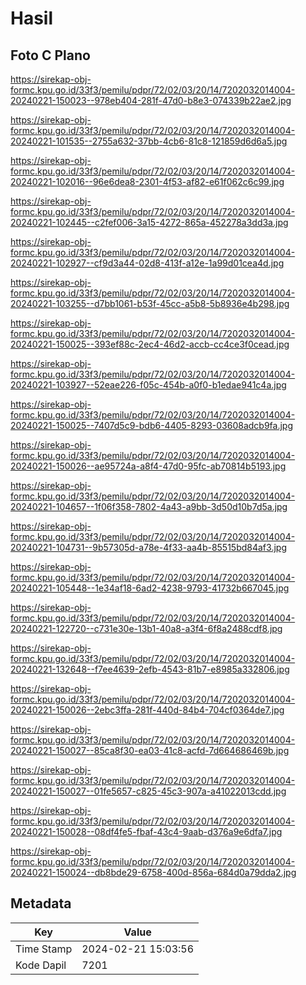 # Hasil

## Foto C Plano

https://sirekap-obj-formc.kpu.go.id/33f3/pemilu/pdpr/72/02/03/20/14/7202032014004-20240221-150023--978eb404-281f-47d0-b8e3-074339b22ae2.jpg

https://sirekap-obj-formc.kpu.go.id/33f3/pemilu/pdpr/72/02/03/20/14/7202032014004-20240221-101535--2755a632-37bb-4cb6-81c8-121859d6d6a5.jpg

https://sirekap-obj-formc.kpu.go.id/33f3/pemilu/pdpr/72/02/03/20/14/7202032014004-20240221-102016--96e6dea8-2301-4f53-af82-e61f062c6c99.jpg

https://sirekap-obj-formc.kpu.go.id/33f3/pemilu/pdpr/72/02/03/20/14/7202032014004-20240221-102445--c2fef006-3a15-4272-865a-452278a3dd3a.jpg

https://sirekap-obj-formc.kpu.go.id/33f3/pemilu/pdpr/72/02/03/20/14/7202032014004-20240221-102927--cf9d3a44-02d8-413f-a12e-1a99d01cea4d.jpg

https://sirekap-obj-formc.kpu.go.id/33f3/pemilu/pdpr/72/02/03/20/14/7202032014004-20240221-103255--d7bb1061-b53f-45cc-a5b8-5b8936e4b298.jpg

https://sirekap-obj-formc.kpu.go.id/33f3/pemilu/pdpr/72/02/03/20/14/7202032014004-20240221-150025--393ef88c-2ec4-46d2-accb-cc4ce3f0cead.jpg

https://sirekap-obj-formc.kpu.go.id/33f3/pemilu/pdpr/72/02/03/20/14/7202032014004-20240221-103927--52eae226-f05c-454b-a0f0-b1edae941c4a.jpg

https://sirekap-obj-formc.kpu.go.id/33f3/pemilu/pdpr/72/02/03/20/14/7202032014004-20240221-150025--7407d5c9-bdb6-4405-8293-03608adcb9fa.jpg

https://sirekap-obj-formc.kpu.go.id/33f3/pemilu/pdpr/72/02/03/20/14/7202032014004-20240221-150026--ae95724a-a8f4-47d0-95fc-ab70814b5193.jpg

https://sirekap-obj-formc.kpu.go.id/33f3/pemilu/pdpr/72/02/03/20/14/7202032014004-20240221-104657--1f06f358-7802-4a43-a9bb-3d50d10b7d5a.jpg

https://sirekap-obj-formc.kpu.go.id/33f3/pemilu/pdpr/72/02/03/20/14/7202032014004-20240221-104731--9b57305d-a78e-4f33-aa4b-85515bd84af3.jpg

https://sirekap-obj-formc.kpu.go.id/33f3/pemilu/pdpr/72/02/03/20/14/7202032014004-20240221-105448--1e34af18-6ad2-4238-9793-41732b667045.jpg

https://sirekap-obj-formc.kpu.go.id/33f3/pemilu/pdpr/72/02/03/20/14/7202032014004-20240221-122720--c731e30e-13b1-40a8-a3f4-6f8a2488cdf8.jpg

https://sirekap-obj-formc.kpu.go.id/33f3/pemilu/pdpr/72/02/03/20/14/7202032014004-20240221-132648--f7ee4639-2efb-4543-81b7-e8985a332806.jpg

https://sirekap-obj-formc.kpu.go.id/33f3/pemilu/pdpr/72/02/03/20/14/7202032014004-20240221-150026--2ebc3ffa-281f-440d-84b4-704cf0364de7.jpg

https://sirekap-obj-formc.kpu.go.id/33f3/pemilu/pdpr/72/02/03/20/14/7202032014004-20240221-150027--85ca8f30-ea03-41c8-acfd-7d664686469b.jpg

https://sirekap-obj-formc.kpu.go.id/33f3/pemilu/pdpr/72/02/03/20/14/7202032014004-20240221-150027--01fe5657-c825-45c3-907a-a41022013cdd.jpg

https://sirekap-obj-formc.kpu.go.id/33f3/pemilu/pdpr/72/02/03/20/14/7202032014004-20240221-150028--08df4fe5-fbaf-43c4-9aab-d376a9e6dfa7.jpg

https://sirekap-obj-formc.kpu.go.id/33f3/pemilu/pdpr/72/02/03/20/14/7202032014004-20240221-150024--db8bde29-6758-400d-856a-684d0a79dda2.jpg


## Metadata

| Key        | Value               |
| ---------- | ------------------- |
| Time Stamp | 2024-02-21 15:03:56 |
| Kode Dapil | 7201                |



